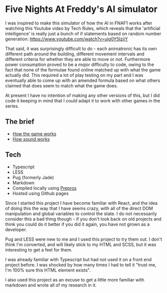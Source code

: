 # Five Nights At Freddy's AI simulator

I was inspired to make this simulator of how the AI in FNAF1 works after watching this Youtube video by Tech Rules, which reveals that the 'artificial intelligence' is really just a bunch of if statements based on random number generation: https://www.youtube.com/watch?v=ujg0Y5IziiY

That said, it was surprisingly difficult to do - each animatronic has its own different path around the building, different movement intervals and different criteria for whether they are able to move or not. Furthermore power consumption proved to be a _major_ difficulty to code, owing to the fact that none of the formulae found online matched up with what the game actually did. This required a lot of play testing on my part and I was eventually able to come up with an amended formula based on what others claimed that does seem to match what the game does.

At present I have no intention of making any other versions of this, but I did code it keeping in mind that I _could_ adapt it to work with other games in the series.

## The brief

- [How the game works](https://github.com/CeriW/fnaf-but-boring/blob/b19f53be151db013c89aa0b1a235db43eb26e668/research/how-the-game-works.md)
- [How sound works](https://github.com/CeriW/fnaf-but-boring/blob/f3a45f81cb06bf874548392b5d1db36a9201e055/research/how-sound-works.md)

## Tech

- Typescript
- LESS
- Pug (formerly Jade)
- Markdown
- Compiled locally using [Prepros](https://prepros.io/)
- Hosted using Github pages

Since I started this project I have become familiar with React, and the idea of doing this the way that I have seems crazy, with all of the direct DOM manipulation and global variables to control the state. I do not necessarily consider this a bad thing though - if you don't look back on old projects and think you could do it better if you did it again, you have not grown as a developer.

Pug and LESS were new to me and I used this project to try them out. I don't think I'm converted, and will likely stick to my HTML and SCSS, but it was interesting to get a feel for them.

I was already familiar with Typescript but had not used it on a front end project before. I was shocked by how many times I had to tell it "trust me, I'm 100% sure this HTML element exists".

I also used this project as an excuse to get a little more familiar with markdown and wrote all of my research in it.
